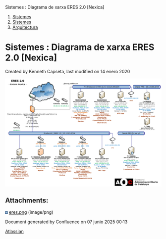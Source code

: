 Sistemes : Diagrama de xarxa ERES 2.0 \[Nexica\]  

1.  [Sistemes](index.md)
2.  [Sistemes](Sistemes_13893749.md)
3.  [Arquitectura](Arquitectura_30869606.md)

Sistemes : Diagrama de xarxa ERES 2.0 \[Nexica\]
================================================

Created by Kenneth Capseta, last modified on 14 enero 2020

![](attachments/30869628/30869632.png)

Attachments:
------------

![](images/icons/bullet_blue.gif) [eres.png](attachments/30869628/30869632.png) (image/png)  

Document generated by Confluence on 07 junio 2025 00:13

[Atlassian](http://www.atlassian.com/)